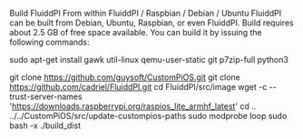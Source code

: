 Build FluiddPI From within FluiddPI / Raspbian / Debian / Ubuntu
FluiddPI can be built from Debian, Ubuntu, Raspbian, or even FluiddPI. Build requires about 2.5 GB of free space available. You can build it by issuing the following commands:

sudo apt-get install gawk util-linux qemu-user-static git p7zip-full python3

git clone https://github.com/guysoft/CustomPiOS.git
git clone https://github.com/cadriel/FluiddPI.git
cd FluiddPI/src/image
wget -c --trust-server-names 'https://downloads.raspberrypi.org/raspios_lite_armhf_latest'
cd ..
../../CustomPiOS/src/update-custompios-paths
sudo modprobe loop
sudo bash -x ./build_dist
